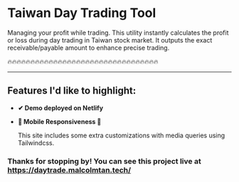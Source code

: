 # Taiwan Day Trading Tool

Managing your profit while trading. This utility instantly calculates the profit or loss during day trading in Taiwan stock market. It outputs the exact receivable/payable amount to enhance precise trading.


🔥🔥🔥🔥🔥🔥🔥🔥🔥🔥🔥🔥🔥🔥🔥🔥🔥🔥🔥🔥🔥🔥🔥🔥🔥🔥🔥🔥🔥🔥🔥🔥🔥

---
## Features I'd like to highlight:

* **✔ Demo deployed on Netlify**

* **📱 Mobile Responsiveness 📱**

    This site includes some extra customizations with media queries using Tailwindcss.


### Thanks for stopping by! You can see this project live at https://daytrade.malcolmtan.tech/



